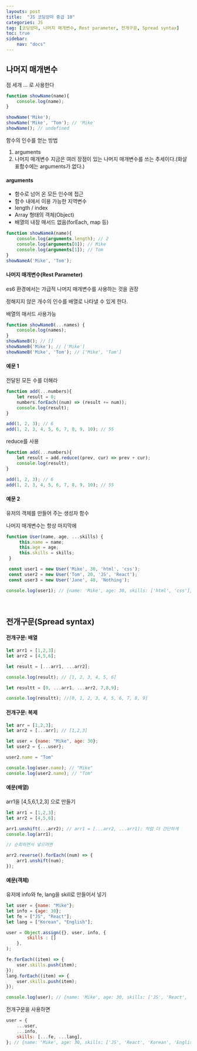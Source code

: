 ```yaml
---
layouts: post
title:  "JS 코딩앙마 중급 10"
categories: JS
tag: [코딩앙마, 나머지 매개변수, Rest parameter, 전개구문, Spread syntax]
toc: true
sidebar:
    nav: "docs"
---
```


## 나머지 매개변수

점 세개 ... 로 사용한다

```js
function showName(name){
    console.log(name);
}

showName('Mike');
showName('Mike', 'Tom'); // 'Mike'
showName(); // undefined
```
함수의 인수를 얻는 방법
1. arguments
2. 나머지 매개변수
지금은 여러 장점이 있는 나머지 매개변수를 쓰는 추세이다.(화살표함수에는 arguments가 없다.)


#### arguments

<ul>
<li>함수로 넘어 온 모든 인수에 접근</li>
<li>함수 내에서 이용 가능한 지역변수</li>
<li>length / index</li>
<li>Array 형태의 객체(Object)</li>
<li>배열의 내장 매서드 없음(forEach, map 등)</li>
</ul>

```js
function showNameA(name){
    console.log(arguments.length); // 2
    console.log(arguments[0]); // Mike
    console.log(arguments[1]); // Tom
}
showNameA('Mike', 'Tom');
```


#### 나머지 매개변수(Rest Parameter)

es6 환경에서는 가급적 나머지 매개변수를 사용하는 것을 권장

정해지지 않은 개수의 인수를 배열로 나타낼 수 있게 한다.

배열의 매서드 사용가능

```js
function showNameB(...names) {
    console.log(names);
}
showNameB(); // []
showNameB('Mike'); // ['Mike']
showNameB('Mike', 'Tom'); // ['Mike', 'Tom']
```


#### 예문 1

전달된 모든 수를 더해라
```js
function add(...numbers){
    let result = 0;
    numbers.forEach((num) => (result += num));
    console.log(result);
}

add(1, 2, 3); // 6
add(1, 2, 3, 4, 5, 6, 7, 8, 9, 10); // 55
```

reduce를 사용
```js
function add(...numbers){
    let result = add.reduce((prev, cur) => prev + cur);
    console.log(result);
}

add(1, 2, 3); // 6
add(1, 2, 3, 4, 5, 6, 7, 8, 9, 10); // 55
```


#### 예문 2

유저의 객체를 만들어 주는 생성자 함수

나머지 매개변수는 항상 마지막에
```js
function User(name, age, ...skills) {
     this.name = name;
     this.age = age;
     this.skills = skills;
 }

 const user1 = new User('Mike', 30, 'html', 'css');
 const user2 = new User('Tom', 20, 'JS', 'React');
 const user3 = new User('Jane', 40, 'Nothing');

console.log(user1); // {name: 'Mike', age: 30, skills: ['html', 'css']}
```

<br/>

## 전개구문(Spread syntax)

#### 전개구문: 배열

```js
let arr1 = [1,2,3];
let arr2 = [4,5,6];

let result = [...arr1, ...arr2];

console.log(result); // [1, 2, 3, 4, 5, 6]

let resultt = [0, ...arr1, ...arr2, 7,8,9];

console.log(resultt); //[0, 1, 2, 3, 4, 5, 6, 7, 8, 9]
```


#### 전개구문: 복제

```js
let arr = [1,2,3];
let arr2 = [...arr]; // [1,2,3]

let user = {name: "Mike", age: 30};
let user2 = {...user};

user2.name = "Tom"

console.log(user.name); // "Mike"
console.log(user2.name); // "Tom"
```


#### 예문(배열)

arr1을 [4,5,6,1,2,3] 으로 만들기
```js
let arr1 = [1,2,3];
let arr2 = [4,5,6];

arr1.unshift(...arr2); // arr1 = [...arr2, ...arr1]; 처럼 더 간단하게
console.log(arr1);

// 순회하면서 넣으려면

arr2.reverse().forEach((num) => {
    arr1.unshift(num);
});
```

#### 예문(객체)

유저에 info와 fe, lang을 skill로 만들어서 넣기
```js
let user = {name: "Mike"};
let info = {age: 30};
let fe = ["JS", "React"];
let lang = ["Korean", "English"];

user = Object.assign({}, user, info, {
        skills : []
    },
);

fe.forEach((item) => {
    user.skills.push(item);
});
lang.forEach((item) => {
    user.skills.push(item);
});

console.log(user); // {name: 'Mike', age: 30, skills: ['JS', 'React', 'Korean', 'English']}
```

전개구문을 사용하면
```js
user = {
    ...user,
    ...info,
    skills: [...fe, ...lang],
}; // {name: 'Mike', age: 30, skills: ['JS', 'React', 'Korean', 'English']}
```